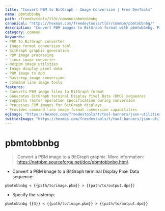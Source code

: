 ```yaml
---
title: "Convert PBM to BitGraph - Image Conversion | Free DevTools"
name: pbmtobbnbg
path: /freedevtools/tldr/common/pbmtobbnbg
canonical: "https://hexmos.com/freedevtools/tldr/common/pbmtobbnbg/"
description: "Convert PBM images to BitGraph format with pbmtobbnbg. Process image data and prepare it for BitGraph terminal displays. Free online tool, no registration required."
category: common
keywords:
- PBM to BitGraph converter
- Image format conversion tool
- BitGraph graphic generation
- PBM image processing
- Linux image converter
- Netpbm image utilities
- Image display pixel data
- PBM image to dpd
- Rasterop image conversion
- Command line image tools
features:
- Converts PBM image files to BitGraph format
- Generates BitGraph terminal Display Pixel Data (DPD) sequences
- Supports raster operation specification during conversion
- Processes PBM images for BitGraph displays
- Provides command line image format conversion capabilities
ogImage: "https://hexmos.com/freedevtools/t/tool-banners/json-utilities-banner.png"
twitterImage: "https://hexmos.com/freedevtools/t/tool-banners/json-utilities-banner.png"
---
```


# pbmtobbnbg

> Convert a PBM image to a BitGraph graphic.
> More information: <https://netpbm.sourceforge.net/doc/pbmtobbnbg.html>.

- Convert a PBM image to a BitGraph terminal Display Pixel Data sequence:

`pbmtobbnbg < {{path/to/image.pbm}} > {{path/to/output.dpd}}`

- Specify the rasterop:

`pbmtobbnbg {{3}} < {{path/to/image.pbm}} > {{path/to/output.dpd}}`
